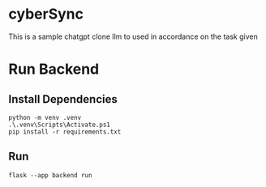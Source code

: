 ﻿# cyberSync

This is a sample chatgpt clone llm to used in accordance on the task given

# Run Backend
## Install Dependencies
```
python -m venv .venv
.\.venv\Scripts\Activate.ps1
pip install -r requirements.txt
```
## Run
```
flask --app backend run
```

